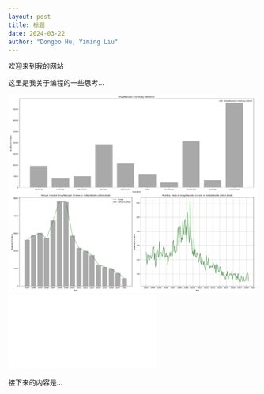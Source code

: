 ```yaml
---
layout: post
title: 标题
date: 2024-03-22
author: "Dongbo Hu, Yiming Liu"
---
```


欢迎来到我的网站

这里是我关于编程的一些思考...

![替代文本](/assets/image/Plot1.png)
![替代文本](/assets/image/SF_Drug_Arrests_HeatMap.html)

接下来的内容是...
